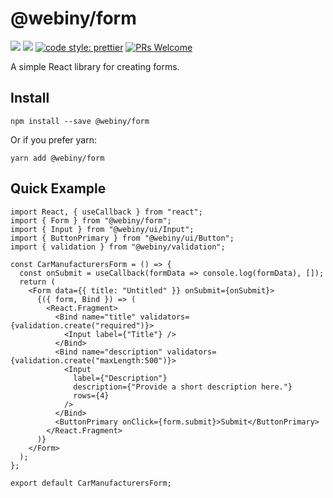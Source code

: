 # @webiny/form

[![](https://img.shields.io/npm/dw/@webiny/form.svg)](https://www.npmjs.com/package/@webiny/form)
[![](https://img.shields.io/npm/v/@webiny/form.svg)](https://www.npmjs.com/package/@webiny/form)
[![code style: prettier](https://img.shields.io/badge/code_style-prettier-ff69b4.svg?style=flat-square)](https://github.com/prettier/prettier)
[![PRs Welcome](https://img.shields.io/badge/PRs-welcome-brightgreen.svg?style=flat-square)](http://makeapullrequest.com)

A simple React library for creating forms.

## Install

```
npm install --save @webiny/form
```

Or if you prefer yarn:

```
yarn add @webiny/form
```

## Quick Example

```tsx
import React, { useCallback } from "react";
import { Form } from "@webiny/form";
import { Input } from "@webiny/ui/Input";
import { ButtonPrimary } from "@webiny/ui/Button";
import { validation } from "@webiny/validation";

const CarManufacturersForm = () => {
  const onSubmit = useCallback(formData => console.log(formData), []);
  return (
    <Form data={{ title: "Untitled" }} onSubmit={onSubmit}>
      {({ form, Bind }) => (
        <React.Fragment>
          <Bind name="title" validators={validation.create("required")}>
            <Input label={"Title"} />
          </Bind>
          <Bind name="description" validators={validation.create("maxLength:500")}>
            <Input
              label={"Description"}
              description={"Provide a short description here."}
              rows={4}
            />
          </Bind>
          <ButtonPrimary onClick={form.submit}>Submit</ButtonPrimary>
        </React.Fragment>
      )}
    </Form>
  );
};

export default CarManufacturersForm;
```
